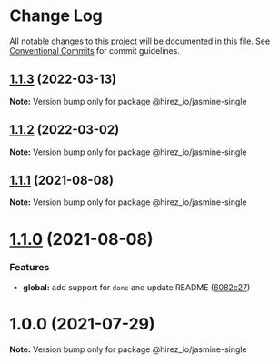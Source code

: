 # Change Log

All notable changes to this project will be documented in this file.
See [Conventional Commits](https://conventionalcommits.org) for commit guidelines.

## [1.1.3](https://github.com/hirezio/single/compare/@hirez_io/jasmine-single@1.1.2...@hirez_io/jasmine-single@1.1.3) (2022-03-13)

**Note:** Version bump only for package @hirez_io/jasmine-single





## [1.1.2](https://github.com/hirezio/single/compare/@hirez_io/jasmine-single@1.1.1...@hirez_io/jasmine-single@1.1.2) (2022-03-02)

**Note:** Version bump only for package @hirez_io/jasmine-single





## [1.1.1](https://github.com/hirezio/single/compare/@hirez_io/jasmine-single@1.1.0...@hirez_io/jasmine-single@1.1.1) (2021-08-08)

**Note:** Version bump only for package @hirez_io/jasmine-single





# [1.1.0](https://github.com/hirezio/single/compare/@hirez_io/jasmine-single@1.0.0...@hirez_io/jasmine-single@1.1.0) (2021-08-08)


### Features

* **global:** add support for `done` and update README ([6082c27](https://github.com/hirezio/single/commit/6082c2710153ea0a5288a25457a7a78828a7b48d))





# 1.0.0 (2021-07-29)

**Note:** Version bump only for package @hirez_io/jasmine-single

